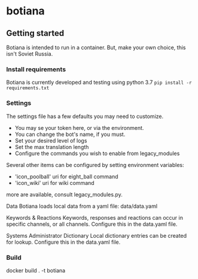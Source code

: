 # botiana

## Getting started
Botiana is intended to run in a container. But, make your own choice, this isn't Soviet Russia.

### Install requirements
Botiana is currently developed and testing using python 3.7
`pip install -r requirements.txt`

### Settings
The settings file has a few defaults you may need to customize. 
 - You may se your token here, or via the environment.
 - You can change the bot's name, if you must.
 - Set your desired level of logs
 - Set the max translation length
 - Configure the commands you wish to enable from legacy_modules
 
Several other items can be configured by setting environment variables:
 - 'icon_poolball' uri for eight_ball command
 - 'icon_wiki'     uri for wiki command

more are available, consult legacy_modules.py.

Data
Botiana loads local data from a yaml file: data/data.yaml

Keywords & Reactions
Keywords, responses and reactions can occur in specific channels, or all channels. Configure this in the data.yaml file.

Systems Administrator Dictionary
Local dictionary entries can be created for lookup. Configure this in the data.yaml file.

### Build
docker build . -t botiana
